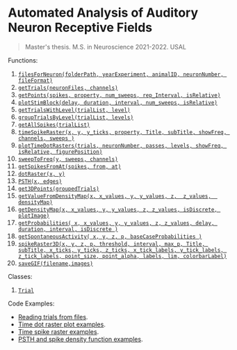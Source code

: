 # Automated Analysis of Auditory Neuron Receptive Fields
> Master's thesis. M.S. in Neuroscience 2021-2022. USAL

Functions:
1. [`filesForNeuron(folderPath, yearExperiment, animalID, neuronNumber, fileFormat)`](https://github.com/DRTorresRuiz/AutomatedAnalysisOfAuditoryNeuronReceptiveFields/wiki/Documentation#-filesforneuron)
2. [`getTrials(neuronFiles, channels)`](https://github.com/DRTorresRuiz/AutomatedAnalysisOfAuditoryNeuronReceptiveFields/wiki/Documentation#-gettrials)
3. [`getPoints(spikes, property, num_sweeps, rep_Interval, isRelative)`](https://github.com/DRTorresRuiz/AutomatedAnalysisOfAuditoryNeuronReceptiveFields/wiki/Documentation#-getpoints)
4. [`plotStimBlock(delay, duration, interval, num_sweeps, isRelative)`](https://github.com/DRTorresRuiz/AutomatedAnalysisOfAuditoryNeuronReceptiveFields/wiki/Documentation#-plotstimblock)
5. [`getTrialsWithLevel(trialList, level)`](https://github.com/DRTorresRuiz/AutomatedAnalysisOfAuditoryNeuronReceptiveFields/wiki/Documentation#-gettrialswithlevel)
6. [`groupTrialsByLevel(trialList, levels)`](https://github.com/DRTorresRuiz/AutomatedAnalysisOfAuditoryNeuronReceptiveFields/wiki/Documentation#-grouptrialsbylevel)
7. [`getAllSpikes(trialList)`](https://github.com/DRTorresRuiz/AutomatedAnalysisOfAuditoryNeuronReceptiveFields/wiki/Documentation#-getallspikes)
8. [`timeSpikeRaster(x, y, y_ticks, property, Title, subTitle, showFreq, channels, sweeps )`](https://github.com/DRTorresRuiz/AutomatedAnalysisOfAuditoryNeuronReceptiveFields/wiki/Documentation#-timespikeraster)
9. [`plotTimeDotRasters(trials, neuronNumber, passes, levels, showFreq, isRelative, figurePosition)`](https://github.com/DRTorresRuiz/AutomatedAnalysisOfAuditoryNeuronReceptiveFields/wiki/Documentation#-plottimedotrasters)
10. [`sweepToFreq(y, sweeps, channels)`](https://github.com/DRTorresRuiz/AutomatedAnalysisOfAuditoryNeuronReceptiveFields/wiki/Documentation#-sweeptofreq)
11. [`getSpikesFromAt(spikes, from, at)`](https://github.com/DRTorresRuiz/AutomatedAnalysisOfAuditoryNeuronReceptiveFields/wiki/Documentation#-getspikesfromat)
12. [`dotRaster(x, y)`](https://github.com/DRTorresRuiz/AutomatedAnalysisOfAuditoryNeuronReceptiveFields/wiki/Documentation#-dotraster)
13. [`PSTH(x, edges)`](https://github.com/DRTorresRuiz/AutomatedAnalysisOfAuditoryNeuronReceptiveFields/wiki/Documentation#-psth)
14. [`get3DPoints(groupedTrials)`](https://github.com/DRTorresRuiz/AutomatedAnalysisOfAuditoryNeuronReceptiveFields/wiki/Documentation#-get3dpoints)
15. [`getValueFromDensityMap(x, x_values, y, y_values, z,  z_values,  densityMap)`](https://github.com/DRTorresRuiz/AutomatedAnalysisOfAuditoryNeuronReceptiveFields/wiki/Documentation#-getvaluefromdensitymap)
16. [`getDensityMap(x, x_values, y, y_values, z, z_values, isDiscrete, plotImage)`](https://github.com/DRTorresRuiz/AutomatedAnalysisOfAuditoryNeuronReceptiveFields/wiki/Documentation#-getdensitymap)
17. [`getProbabilities( x, x_values, y, y_values, z, z_values, delay, duration, interval, isDiscrete )`](https://github.com/DRTorresRuiz/AutomatedAnalysisOfAuditoryNeuronReceptiveFields/wiki/Documentation#-getprobabilities)
18. [`getSpontaneousActivity( x, y, z, p, baseCaseProbabilities )`](https://github.com/DRTorresRuiz/AutomatedAnalysisOfAuditoryNeuronReceptiveFields/wiki/Documentation#-getspontaneousactivity)
19. [`spikeRaster3D(x, y, z, p, threshold, interval, max_p, Title, subTitle, x_ticks, y_ticks, z_ticks, x_tick_labels, y_tick_labels, z_tick_labels, point_size, point_alpha, labels, lim, colorbarLabel)`](https://github.com/DRTorresRuiz/AutomatedAnalysisOfAuditoryNeuronReceptiveFields/wiki/Documentation#-spikeraster3d)
20. [`saveGIF(filename,images)`](https://github.com/DRTorresRuiz/AutomatedAnalysisOfAuditoryNeuronReceptiveFields/wiki/Documentation#-savegif)

Classes:
1. [`Trial`](https://github.com/DRTorresRuiz/AutomatedAnalysisOfAuditoryNeuronReceptiveFields/wiki/Documentation#-trial)

Code Examples:
- [Reading trials from files](https://github.com/DRTorresRuiz/AutomatedAnalysisOfAuditoryNeuronReceptiveFields/blob/main/utils/tests/readingTrials.m).
- [Time dot raster plot examples](https://github.com/DRTorresRuiz/AutomatedAnalysisOfAuditoryNeuronReceptiveFields/blob/main/utils/tests/plotTimeDotRasterExamples.m).
- [Time spike raster examples](https://github.com/DRTorresRuiz/AutomatedAnalysisOfAuditoryNeuronReceptiveFields/blob/main/utils/tests/timeSpikeRasterExamples.m).
- [PSTH and spike density function examples](https://github.com/DRTorresRuiz/AutomatedAnalysisOfAuditoryNeuronReceptiveFields/blob/main/utils/tests/PSTHSpikeDensityFunctionExample.m).
